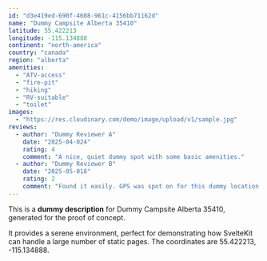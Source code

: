 ```yaml
---
id: "d3e419ed-690f-4608-961c-4156bb71162d"
name: "Dummy Campsite Alberta 35410"
latitude: 55.422213
longitude: -115.134888
continent: "north-america"
country: "canada"
region: "alberta"
amenities:
  - "ATV-access"
  - "fire-pit"
  - "hiking"
  - "RV-suitable"
  - "toilet"
images:
  - "https://res.cloudinary.com/demo/image/upload/v1/sample.jpg"
reviews:
  - author: "Dummy Reviewer A"
    date: "2025-04-024"
    rating: 4
    comment: "A nice, quiet dummy spot with some basic amenities."
  - author: "Dummy Reviewer B"
    date: "2025-05-018"
    rating: 2
    comment: "Found it easily. GPS was spot on for this dummy location."
---
```


This is a **dummy description** for Dummy Campsite Alberta 35410, generated for the proof of concept.

It provides a serene environment, perfect for demonstrating how SvelteKit can handle a large number of static pages. The coordinates are 55.422213, -115.134888.
